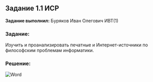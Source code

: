 ## Задание 1.1 ИСР

**Задание выполнил:** Буряков Иван Олегович ИВТ(1)

### Задание:
Изучить и проанализировать печатные и Интернет-источники по философским проблемам информатики.

### Решение:

![Word](https://drive.google.com/file/d/1iEUsDYmMX22HRRjMTEaIIuZjZ_R2Ap8-/view?usp=sharing)
